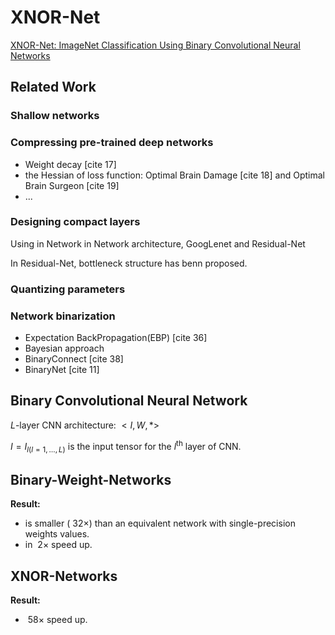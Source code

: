 # XNOR-Net
[XNOR-Net: ImageNet Classification Using Binary Convolutional Neural Networks](https://arxiv.org/pdf/1603.05279.pdf)

## Related Work

### Shallow networks

### Compressing pre-trained deep networks

- Weight decay [cite 17]
- the Hessian of loss function: Optimal Brain Damage [cite 18] and Optimal Brain Surgeon [cite 19]
- ...

### Designing compact layers
Using in Network in Network architecture, GoogLenet and Residual-Net

In Residual-Net, bottleneck structure has benn proposed.

### Quantizing parameters

### Network binarization

- Expectation BackPropagation(EBP) [cite 36]
- Bayesian approach
- BinaryConnect [cite 38]
- BinaryNet [cite 11]

## Binary Convolutional Neural Network

$L$-layer CNN architecture: $<\mathit{I}, \mathit{W}, *>$

$I = \mathit{I}_{l(l=1,\dots,L)}$ is the input tensor for the $l^{\mathrm{th}}$ layer of CNN.

## Binary-Weight-Networks

**Result:**
- is smaller ($~32 \times$) than an equivalent network with single-precision weights values.
- in $~ 2\times$ speed up.

## XNOR-Networks

**Result:**
- $~58 \times$ speed up.



